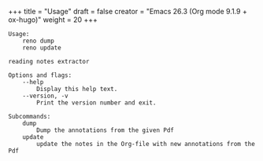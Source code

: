 +++
title = "Usage"
draft = false
creator = "Emacs 26.3 (Org mode 9.1.9 + ox-hugo)"
weight = 20
+++

```text
Usage:
    reno dump
    reno update

reading notes extractor

Options and flags:
    --help
        Display this help text.
    --version, -v
        Print the version number and exit.

Subcommands:
    dump
        Dump the annotations from the given Pdf
    update
        update the notes in the Org-file with new annotations from the Pdf
```
